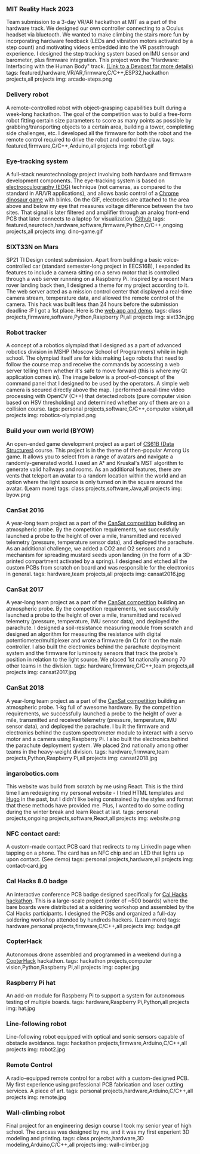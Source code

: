 ### MIT Reality Hack 2023
Team submission to a 3-day VR/AR hackathon at MIT as a part of the hardware track. We designed our own controller connecting to a Oculus headset via bluetooth. We wanted to make climbing the stairs more fun by incorporating hardware feedback (LEDs and vibration motors activated by a step count) and motivating videos embedded into the VR passthrough experience. I designed the step tracking system based on IMU sensor and barometer, plus firmware integration. This project won the "Hardware: Interfacing with the Human Body" track. 
[(Link to a Devpost for more details)](https://devpost.com/software/arcade-steps)
tags: featured,hardware,VR/AR,firmware,C/C++,ESP32,hackathon projects,all projects
img: arcade-steps.png
### Delivery robot
A remote-controlled robot with object-grasping capabilities built during a week-long hackathon. The goal of the competition was to build a free-form robot fitting certain size parameters to score as many points as possible by grabbing/transporting objects to a certain area, building a tower, completing side challenges, etc. I developed all the firmware for both the robot and the remote control required to drive the robot and control the claw.
tags: featured,firmware,C/C++,Arduino,all projects
img: robot1.gif
### Eye-tracking system
A full-stack neurotechnology project involving both hardware and firmware development components. The eye-tracking system is based on [electrooculography (EOG)](https://en.wikipedia.org/wiki/Electrooculography) technique (not cameras, as compared to the standard in AR/VR applications), and allows basic control of a [Chrome dinosaur game](https://trex-runner.com/) with blinks. On the GIF, electrodes are attached to the area above and below my eye that measures voltage difference between the two sites. That signal is later filtered and amplifier through an analog front-end PCB that later connects to a laptop for visualization.
[Github](https://github.com/neurotech-berkeley-devices/eog-eye-tracking)
tags: featured,neurotech,hardware,software,firmware,Python,C/C++,ongoing projects,all projects
img: dino-game.gif
### SIXT33N on Mars
SP21 TI Design contest submission. Apart from building a basic voice-controlled car (standard semester-long project in EECS16B), I expanded its features to include a camera sitting on a servo motor that is controlled through a web server runnning on a Raspberry Pi. Inspired by a recent Mars rover landing back then, I designed a theme for my project according to it. The web server acted as a mission control center that displayed a real-time camera stream, temperature data, and allowed the remote control of the camera. 
This hack was built less than 24 hours before the submission deadline :P 
I got a 1st place. Here is the [web app and demo](https://sixt33ntomars.web.app/).
tags: class projects,firmware,software,Python,Raspberry Pi,all projects
img: sixt33n.jpg
### Robot tracker
A concept of a robotics olympiad that I designed as a part of advanced robotics division in MSHP (Moscow School of Programmers) while in high school. The olympiad itself are for kids making Lego robots that need to follow the course map and receive the commands by accessing a web server telling them whether it's safe to move forward (this is where my Qt application comes in). The image below is a proof-of-concept of the command panel that I designed to be used by the operators. A simple web camera is secured directly above the map. I performed a real-time video processing with OpenCV (C++) that detected robots (pure computer vision based on HSV thresholding) and determined whether any of them are on a collision course.
tags: personal projects,software,C/C++,computer vision,all projects
img: robotics-olympiad.png
### Build your own world (BYOW)
An open-ended game development project as a part of [CS61B (Data Structures)](https://sp21.datastructur.es/materials/proj/proj3/proj3) course. This project is in the theme of then-popular Among Us game. It allows you to select from a range of avatars and navigate a randomly-generated world. I used an A* and Kruskal's MST algorithm to generate valid hallways and rooms. As an additional features, there are vents that teleport an avatar to a random location within the world and an option where the light source is only turned on in the square around the avatar.
(Learn more)
tags: class projects,software,Java,all projects
img: byow.png
### CanSat 2016
A year-long team project as a part of the [CanSat competition](https://cansatcompetition.com/) building an atmospheric probe. By the competition requirements, we successfully launched a probe to the height of over a mile, transmitted and received telemetry (pressure, temperature sensor data), and deployed the parachute. As an additional challenge, we added a CO2 and O2 sensors and a mechanism for spreading mustard seeds upon landing (in the form of a 3D-printed compartment activated by a spring). I designed and etched all the custom PCBs from scratch on board and was responsible for the electronics in general.
tags: hardware,team projects,all projects
img: cansat2016.jpg
### CanSat 2017
A year-long team project as a part of the [CanSat competition](https://cansatcompetition.com/) building an atmospheric probe. By the competition requirements, we successfully launched a probe to the height of over a mile, transmitted and received telemetry (pressure, temperature, IMU sensor data), and deployed the parachute. I designed a soil-resistance measuring module from scratch and designed an algorithm for measuring the resistance with digital potentiometer/multiplexer and wrote a firmware (in C) for it on the main controller. I also built the electronics behind the parachute deployment system and the firmware for luminosity sensors that track the probe's position in relation to the light source. We placed 1st nationally among 70 other teams in the division. 
tags: hardware,firmware,C/C++,team projects,all projects
img: cansat2017.jpg
### CanSat 2018
A year-long team project as a part of the [CanSat competition](https://cansatcompetition.com/) building an atmospheric probe. 1-kg full of awesome hardware. By the competition requirements, we successfully launched a probe to the height of over a mile, transmitted and received telemetry (pressure, temperature, IMU sensor data), and deployed the parachute. 
I built the firmware and electronics behind the custom spectrometer module to interact with a servo motor and a camera using Raspberry Pi. I also built the electronics behind the parachute deployment system. We placed 2nd nationally among other teams in the heavy-weight division. 
tags: hardware,firmware,team projects,Python,Raspberry Pi,all projects
img: cansat2018.jpg
### ingarobotics.com
This website was build from scratch by me using React. This is the third time I am redesigning my personal website - I tried HTML templates and [Hugo](https://gohugo.io/) in the past, but I didn't like being constrained by the styles and format that these methods have provided me. Plus, I wanted to do some coding during the winter break and learn React at last.
tags: personal projects,ongoing projects,software,React,all projects
img: website.png
### NFC contact card:
A custom-made contact PCB card that redirects to my LinkedIn page when tapping on a phone. The card has an NFC chip and an LED that lights up upon contact.
(See demo)
tags: personal projects,hardware,all projects
img: contact-card.jpg
### Cal Hacks 8.0 badge
An interactive conference PCB badge designed specifically for [Cal Hacks hackathon](https://www.calhacks.io/). This is a large-scale project (order of ~500 boards) where the bare boards were distributed at a soldering workshop and assembled by the Cal Hacks participants. I designed the PCBs and organized a full-day soldering workshop attended by hundreds hackers.
(Learn more)
tags: hardware,personal projects,firmware,C/C++,all projects
img: badge.gif
### CopterHack
Autonomous drone assembled and programmed in a weekend during a [CopterHack](https://coex.tech/copterhack2022) hackathon.
tags: hackathon projects,computer vision,Python,Raspberry Pi,all projects
img: copter.jpg
### Raspberry Pi hat
An add-on module for Raspberry Pi to support a system for autonomous testing of multiple boards.
tags: hardware,Raspberry Pi,Python,all projects
img: hat.jpg
### Line-following robot
Line-following robot equipped with optical and sonic sensors capable of obstacle avoidance.
tags: hackathon projects,firmware,Arduino,C/C++,all projects
img: robot2.jpg
### Remote Control
A radio-equipped remote control for a robot with a custom-designed PCB. My first experience using professional PCB fabrication and laser cutting services. A piece of art.
tags: personal projects,hardware,Arduino,C/C++,all projects
img: remote.jpg
### Wall-climbing robot
Final project for an engineering design course I took my senior year of high school. The carcass was designed by me, and it was my first experient 3D modeling and printing.
tags: class projects,hardware,3D modeling,Arduino,C/C++,all projects
img: wall-climber.jpg